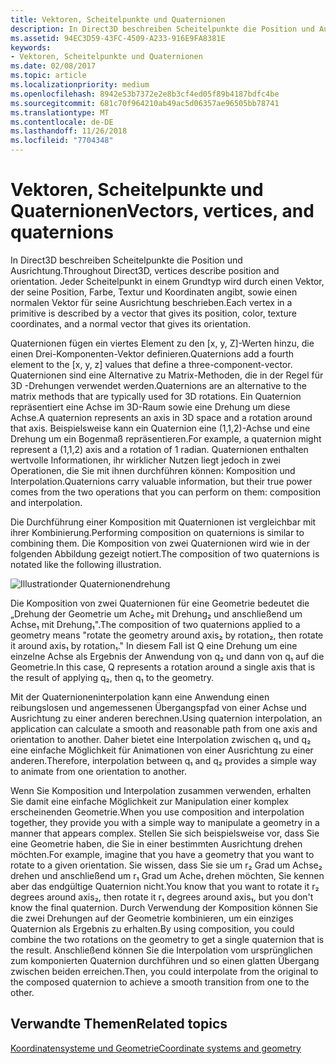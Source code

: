 ```yaml
---
title: Vektoren, Scheitelpunkte und Quaternionen
description: In Direct3D beschreiben Scheitelpunkte die Position und Ausrichtung. Jeder Scheitelpunkt in einem Grundtyp wird durch einen Vektor, der seine Position, Farbe, Textur und Koordinaten angibt, sowie einen normalen Vektor für seine Ausrichtung beschrieben.
ms.assetid: 94EC3D59-43FC-4509-A233-916E9FA8381E
keywords:
- Vektoren, Scheitelpunkte und Quaternionen
ms.date: 02/08/2017
ms.topic: article
ms.localizationpriority: medium
ms.openlocfilehash: 8942e53b7372e2e8b3cf4ed05f89b4187bdfc4be
ms.sourcegitcommit: 681c70f964210ab49ac5d06357ae96505bb78741
ms.translationtype: MT
ms.contentlocale: de-DE
ms.lasthandoff: 11/26/2018
ms.locfileid: "7704348"
---
```

# <a name="vectors-vertices-and-quaternions"></a><span data-ttu-id="0cffa-105">Vektoren, Scheitelpunkte und Quaternionen</span><span class="sxs-lookup"><span data-stu-id="0cffa-105">Vectors, vertices, and quaternions</span></span>


<span data-ttu-id="0cffa-106">In Direct3D beschreiben Scheitelpunkte die Position und Ausrichtung.</span><span class="sxs-lookup"><span data-stu-id="0cffa-106">Throughout Direct3D, vertices describe position and orientation.</span></span> <span data-ttu-id="0cffa-107">Jeder Scheitelpunkt in einem Grundtyp wird durch einen Vektor, der seine Position, Farbe, Textur und Koordinaten angibt, sowie einen normalen Vektor für seine Ausrichtung beschrieben.</span><span class="sxs-lookup"><span data-stu-id="0cffa-107">Each vertex in a primitive is described by a vector that gives its position, color, texture coordinates, and a normal vector that gives its orientation.</span></span>

<span data-ttu-id="0cffa-108">Quaternionen fügen ein viertes Element zu den \[x, y, Z\]-Werten hinzu, die einen Drei-Komponenten-Vektor definieren.</span><span class="sxs-lookup"><span data-stu-id="0cffa-108">Quaternions add a fourth element to the \[x, y, z\] values that define a three-component-vector.</span></span> <span data-ttu-id="0cffa-109">Quaternionen sind eine Alternative zu Matrix-Methoden, die in der Regel für 3D -Drehungen verwendet werden.</span><span class="sxs-lookup"><span data-stu-id="0cffa-109">Quaternions are an alternative to the matrix methods that are typically used for 3D rotations.</span></span> <span data-ttu-id="0cffa-110">Ein Quaternion repräsentiert eine Achse im 3D-Raum sowie eine Drehung um diese Achse.</span><span class="sxs-lookup"><span data-stu-id="0cffa-110">A quaternion represents an axis in 3D space and a rotation around that axis.</span></span> <span data-ttu-id="0cffa-111">Beispielsweise kann ein Quaternion eine (1,1,2)-Achse und eine Drehung um ein Bogenmaß repräsentieren.</span><span class="sxs-lookup"><span data-stu-id="0cffa-111">For example, a quaternion might represent a (1,1,2) axis and a rotation of 1 radian.</span></span> <span data-ttu-id="0cffa-112">Quaternionen enthalten wertvolle Informationen, ihr wirklicher Nutzen liegt jedoch in zwei Operationen, die Sie mit ihnen durchführen können: Komposition und Interpolation.</span><span class="sxs-lookup"><span data-stu-id="0cffa-112">Quaternions carry valuable information, but their true power comes from the two operations that you can perform on them: composition and interpolation.</span></span>

<span data-ttu-id="0cffa-113">Die Durchführung einer Komposition mit Quaternionen ist vergleichbar mit ihrer Kombinierung.</span><span class="sxs-lookup"><span data-stu-id="0cffa-113">Performing composition on quaternions is similar to combining them.</span></span> <span data-ttu-id="0cffa-114">Die Komposition von zwei Quaternionen wird wie in der folgenden Abbildung gezeigt notiert.</span><span class="sxs-lookup"><span data-stu-id="0cffa-114">The composition of two quaternions is notated like the following illustration.</span></span>

![Illustrationder Quaternionendrehung](images/quateq.png)

<span data-ttu-id="0cffa-116">Die Komposition von zwei Quaternionen für eine Geometrie bedeutet die „Drehung der Geometrie um Ache₂ mit Drehung₂ und anschließend um Achse₁ mit Drehung₁".</span><span class="sxs-lookup"><span data-stu-id="0cffa-116">The composition of two quaternions applied to a geometry means "rotate the geometry around axis₂ by rotation₂, then rotate it around axis₁ by rotation₁."</span></span> <span data-ttu-id="0cffa-117">In diesem Fall ist Q eine Drehung um eine einzelne Achse als Ergebnis der Anwendung von q₂ und dann von q₁ auf die Geometrie.</span><span class="sxs-lookup"><span data-stu-id="0cffa-117">In this case, Q represents a rotation around a single axis that is the result of applying q₂, then q₁ to the geometry.</span></span>

<span data-ttu-id="0cffa-118">Mit der Quaternioneninterpolation kann eine Anwendung einen reibungslosen und angemessenen Übergangspfad von einer Achse und Ausrichtung zu einer anderen berechnen.</span><span class="sxs-lookup"><span data-stu-id="0cffa-118">Using quaternion interpolation, an application can calculate a smooth and reasonable path from one axis and orientation to another.</span></span> <span data-ttu-id="0cffa-119">Daher bietet eine Interpolation zwischen q₁ und q₂ eine einfache Möglichkeit für Animationen von einer Ausrichtung zu einer anderen.</span><span class="sxs-lookup"><span data-stu-id="0cffa-119">Therefore, interpolation between q₁ and q₂ provides a simple way to animate from one orientation to another.</span></span>

<span data-ttu-id="0cffa-120">Wenn Sie Komposition und Interpolation zusammen verwenden, erhalten Sie damit eine einfache Möglichkeit zur Manipulation einer komplex erscheinenden Geometrie.</span><span class="sxs-lookup"><span data-stu-id="0cffa-120">When you use composition and interpolation together, they provide you with a simple way to manipulate a geometry in a manner that appears complex.</span></span> <span data-ttu-id="0cffa-121">Stellen Sie sich beispielsweise vor, dass Sie eine Geometrie haben, die Sie in einer bestimmten Ausrichtung drehen möchten.</span><span class="sxs-lookup"><span data-stu-id="0cffa-121">For example, imagine that you have a geometry that you want to rotate to a given orientation.</span></span> <span data-ttu-id="0cffa-122">Sie wissen, dass Sie sie um r₂ Grad um Achse₂ drehen und anschließend um r₁ Grad um Ache₁ drehen möchten, Sie kennen aber das endgültige Quaternion nicht.</span><span class="sxs-lookup"><span data-stu-id="0cffa-122">You know that you want to rotate it r₂ degrees around axis₂, then rotate it r₁ degrees around axis₁, but you don't know the final quaternion.</span></span> <span data-ttu-id="0cffa-123">Durch Verwendung der Komposition können Sie die zwei Drehungen auf der Geometrie kombinieren, um ein einziges Quaternion als Ergebnis zu erhalten.</span><span class="sxs-lookup"><span data-stu-id="0cffa-123">By using composition, you could combine the two rotations on the geometry to get a single quaternion that is the result.</span></span> <span data-ttu-id="0cffa-124">Anschließend können Sie die Interpolation vom ursprünglichen zum komponierten Quaternion durchführen und so einen glatten Übergang zwischen beiden erreichen.</span><span class="sxs-lookup"><span data-stu-id="0cffa-124">Then, you could interpolate from the original to the composed quaternion to achieve a smooth transition from one to the other.</span></span>

## <a name="span-idrelated-topicsspanrelated-topics"></a><span data-ttu-id="0cffa-125"><span id="related-topics"></span>Verwandte Themen</span><span class="sxs-lookup"><span data-stu-id="0cffa-125"><span id="related-topics"></span>Related topics</span></span>


[<span data-ttu-id="0cffa-126">Koordinatensysteme und Geometrie</span><span class="sxs-lookup"><span data-stu-id="0cffa-126">Coordinate systems and geometry</span></span>](coordinate-systems-and-geometry.md)

 

 




